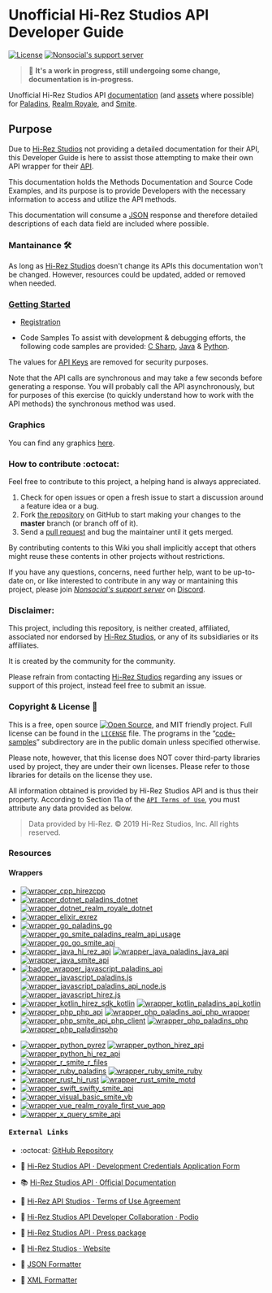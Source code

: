
# Unofficial Hi-Rez Studios API Developer Guide

[![License][project_bagde_license]][project_license]
[![*Nonsocial's support server*][project_bagde_discord_support_server]][project_discord_support_server]

> :construction: **It's a work in progress, still undergoing some change, documentation is in-progress.**

Unofficial Hi-Rez Studios API [documentation](#getting-started) (and [assets](#graphics) where possible) for [Paladins][paladins], [Realm Royale][realm_royale], and [Smite][smite].

## Purpose

Due to [Hi-Rez Studios][hi_rez_studios] not providing a detailed documentation for their API, this Developer Guide is here to assist those attempting to make their own API wrapper for their [API][hi_rez_studios_api_developer_guide].

This documentation holds the Methods Documentation and Source Code Examples, and its purpose is to provide Developers with the necessary information to access and utilize the API methods.

This documentation will consume a [JSON][json_website] response and therefore detailed descriptions of each data field are included where possible.

### Mantainance 🛠
As long as [Hi-Rez Studios][hi_rez_studios] doesn't change its APIs this documentation won't be changed. However, resources could be updated, added or removed when needed.

### [Getting Started][project_api_reference]

- [Registration][project_api_registration]

- Code Samples
To assist with development & debugging efforts, the following code samples are provided: [C Sharp][project_code_samples_csharp], [Java][project_code_samples_java] & [Python][project_code_samples_python].

The values for [API Keys][project_api_key] are removed for security purposes.  

Note that the API calls are synchronous and may take a few seconds before generating a response. You will probably call the API asynchronously, but for purposes of this exercise (to quickly understand how to work with the API methods) the synchronous method was used.

### Graphics

You can find any graphics [here][project_assets].
<!-- You can find any graphics that we’ve published for use [here][project_assets].-->

### How to contribute :octocat:

Feel free to contribute to this project, a helping hand is always appreciated.

 1. Check for open issues or open a fresh issue to start a discussion around a feature idea or a bug.
 2. Fork [the repository][project_github_repo] on GitHub to start making your changes to the **master** branch (or branch off of it).
 3. Send a [pull request][github_help_pull_request] and bug the maintainer until it gets merged.

By contributing contents to this Wiki you shall implicitly accept that others might reuse these contents in other projects without restrictions.

If you have any questions, concerns, need further help, want to be up-to-date on, or like interested to contribute in any way or mantaining this project, please join [*Nonsocial's support server*][project_discord_support_server] on [Discord][discord].

### Disclaimer:

This project, including this repository, is neither created, affiliated, associated nor endorsed by [Hi-Rez Studios][hi_rez_studios], or any of its subsidiaries or its affiliates.

It is created by the community for the community.

Please refrain from contacting [Hi-Rez Studios][hi_rez_studios] regarding any issues or support of this project, instead feel free to submit an issue.

### Copyright & License 📝

This is a free, open source [![Open Source][open_source_icon]][open_source_definition], and MIT friendly project. Full license can be found in the [`LICENSE`][project_license] file. The programs in the “[code-samples][project_code_samples_folder]” subdirectory are in the public domain unless specified otherwise.

Please note, however, that this license does NOT cover third-party libraries used by project, they are under their own licenses. Please refer to those libraries for details on the license they use.

All information obtained is provided by Hi-Rez Studios API and is thus their property. According to Section 11a of the [`API Terms of Use`][hi_rez_studios_api_terms_of_use], you must attribute any data provided as below.

> Data provided by Hi-Rez. © 2019 Hi-Rez Studios, Inc. All rights reserved.

### Resources
<!-- Quick Links-->

#### Wrappers

* [![wrapper_cpp_hirezcpp][badge_wrapper_cpp_hirezcpp]][badge_wrapper_cpp_hirezcpp_github]
* [![wrapper_dotnet_paladins_dotnet][badge_wrapper_dotnet_paladins_dotnet]][badge_wrapper_dotnet_paladins_dotnet_github]
  [![wrapper_dotnet_realm_royale_dotnet][badge_wrapper_dotnet_realm_royale_dotnet]][badge_wrapper_dotnet_realm_royale_dotnet_github]
* [![wrapper_elixir_exrez][badge_wrapper_elixir_exrez]][badge_wrapper_elixir_exrez_github]
* [![wrapper_go_paladins_go][badge_wrapper_go_paladins_go]][badge_wrapper_go_paladins_go_github]
  [![wrapper_go_smite_paladins_realm_api_usage][badge_wrapper_go_smite_paladins_realm_api_usage]][badge_wrapper_go_smite_paladins_realm_api_usage_github]
  [![wrapper_go_go_smite_api][badge_wrapper_go_go_smite_api]][badge_wrapper_go_go_smite_api_github]
* [![wrapper_java_hi_rez_api][badge_wrapper_java_hi_rez_api]][badge_wrapper_java_hi_rez_api_github]
[![wrapper_java_paladins_java_api][badge_wrapper_java_paladins_java_api]][badge_wrapper_java_paladins_java_api_github]
[![wrapper_java_smite_api][badge_wrapper_java_smite_api]][badge_wrapper_java_smite_api_github]
* [![badge_wrapper_javascript_paladins_api][badge_wrapper_javascript_paladins_api]][badge_wrapper_javascript_paladins_api_github]
  [![wrapper_javascript_paladins.js][badge_wrapper_javascript_paladins.js]][badge_wrapper_javascript_paladins.js_github]
  [![wrapper_javascript_paladins_api_node.js][badge_wrapper_javascript_paladins_api_node]][badge_wrapper_javascript_paladins_api_node_github]
  [![wrapper_javascript_hirez.js][badge_wrapper_javascript_hirez.js]][badge_wrapper_javascript_hirez.js_github]
* [![wrapper_kotlin_hirez_sdk_kotlin][badge_wrapper_kotlin_hirez_sdk_kotlin]][badge_wrapper_kotlin_hirez_sdk_kotlin_github]
  [![wrapper_kotlin_paladins_api_kotlin][badge_wrapper_kotlin_paladins_api_kotlin]][badge_wrapper_kotlin_paladins_api_kotlin_github]
* [![wrapper_php_php_api][badge_wrapper_php_php_api]][badge_wrapper_php_php_api_github]
  [![wrapper_php_paladins_api_php_wrapper][badge_wrapper_php_paladins_api_php_wrapper]][badge_wrapper_php_paladins_api_php_wrapper_github]
  [![wrapper_php_smite_api_php_client][badge_wrapper_php_smite_api_php_client]][badge_wrapper_php_smite_api_php_client_github]
  [![wrapper_php_paladins_php][badge_wrapper_php_paladins_php]][badge_wrapper_php_paladins_php_github]
  [![wrapper_php_paladinsphp][badge_wrapper_php_paladinsphp]][badge_wrapper_php_paladinsphp_github]
<!--
[![wrapper_php_smitephp][badge_wrapper_php_smitephp]][badge_wrapper_php_smitephp_github]
[![wrapper_php_smite_php][badge_wrapper_php_smite_php]][badge_wrapper_php_smite_php_github]
[![wrapper_php_smite_api_wp][badge_wrapper_php_smite_api_wp]][badge_wrapper_php_smite_api_wp_github]
-->
* [![wrapper_python_pyrez][badge_wrapper_python_pyrez]][badge_wrapper_python_pyrez_github]
  [![wrapper_python_hirez_api][badge_wrapper_python_hirez_api]][badge_wrapper_python_hirez_api_github]
  [![wrapper_python_hi_rez_api][badge_wrapper_python_hi_rez_api]][badge_wrapper_python_hi_rez_api_github]
* [![wrapper_r_smite_r_files][badge_wrapper_r_smite_r_files]][badge_wrapper_r_smite_r_files_github]
* [![wrapper_ruby_paladins][badge_wrapper_ruby_paladins]][badge_wrapper_ruby_paladins_github]
  [![wrapper_ruby_smite_ruby][badge_wrapper_ruby_smite_ruby]][badge_wrapper_ruby_smite_ruby_github]
* [![wrapper_rust_hi_rust][badge_wrapper_rust_hi_rust]][badge_wrapper_rust_hi_rust_github]
  [![wrapper_rust_smite_motd][badge_wrapper_rust_smite_motd]][badge_wrapper_rust_smite_motd_github]
* [![wrapper_swift_swifty_smite_api][badge_wrapper_swift_swifty_smite_api]][badge_wrapper_swift_swifty_smite_api_github]
* [![wrapper_visual_basic_smite_vb][badge_wrapper_visual_basic_smite_vb]][badge_wrapper_visual_basic_smite_vb_github]
* [![wrapper_vue_realm_royale_first_vue_app][badge_wrapper_vue_realm_royale_first_vue_app]][badge_wrapper_vue_realm_royale_first_vue_app]
* [![wrapper_x_query_smite_api][badge_wrapper_x_query_smite_api]][badge_wrapper_x_query_smite_api]

#### <pre>External Links</pre>

* :octocat: [GitHub Repository][project_github_repo]

* :link: [Hi-Rez Studios API · Development Credentials Application Form][hi_rez_studios_api_application_form]

* 📚 [Hi-Rez Studios API · Official Documentation][hi_rez_studios_api_developer_guide]

* :link: [Hi-Rez API Studios · Terms of Use Agreement][hi_rez_studios_api_terms_of_use]

* :link: [Hi-Rez Studios API Developer Collaboration · Podio][hi_rez_studios_api_podio_group]

* :link: [Hi-Rez Studios API · Press package][hi_rez_studios_press]

* :link: [Hi-Rez Studios · Website][hi_rez_studios]

* :link: [JSON Formatter][json_formatter]

* :link: [XML Formatter][xml_formatter]

<!--
	https://www.srcmake.com/home/paladins-smite-api
	http://paladins-api.herokuapp.com/api
	https://github.com/apugh/realm-api-docs/wiki
	https://github.com/PaladinsDev/API-Docs/tree/master/getting-started
	https://realmleaks.blogspot.com/

	https://img.shields.io/pypi/pyversions/boolify.svg?logo=cpp&logoColor=white&logoWidth=15&style=plastic
	https://img.shields.io/badge/Python-3.7.5-orange.svg?logo=python&logoColor=white&style=plastic
	https://img.shields.io/badge/hirezcpp-00bb88.svg?logo=python&logoColor=white&logoWidth=20&style=plastic&link=https://github.com/p-groarke/hirezcpp

	https://pixlr.com/x/
	https://logodownload.org/

	https://www.hiclipart.com/free-transparent-background-png-clipart-gknlr
	https://www.pinpng.com/search/smite/
	https://www.pinpng.com/download/ibhxoo_logo-paladins-beta-black-sm-logo-paladins-beta/
	https://www.flaticon.com/search/2?word=mixer
-->

[discord]: https://discordapp.com/ "Discord App · Website"
[json_website]: https://json.org/ "Visit json.org"
[json_formatter]: https://jsonformatter.curiousconcept.com "JSON Formatter & Validator · Website"
[xml_formatter]: https://jsonformatter.org/xml-formatter "XML Formatter & Validator · Website"
[open_source_definition]: https://www.opensource.org "See http://www.opensource.org for the Open Source Definition"
[open_source_icon]: https://raw.githubusercontent.com/abhishekbanthia/Public-APIs/master/opensource.png
[github_help_pull_request]: https://help.github.com/en/articles/creating-a-pull-request-from-a-fork

[project_api_key]: ./api#api-key "Hi-Rez API Studios · API Key"
[project_api_reference]: ./api#api-reference "Hi-Rez API Studios · Reference"
[project_api_registration]: ./api#registration "Hi-Rez API Studios · Registration"
[project_assets]: ./_assets "Hi-Rez API Studios · Assets"
[project_code_samples_csharp]: ./code-samples/c-sharp.md "Code Sample · C#"
[project_code_samples_folder]: ./code-samples "Code Samples"
[project_code_samples_java]: ./code-samples/java.md "Code Sample · Java"
[project_code_samples_python]: ./code-samples/python.md "Code Sample · Python"
[project_discord_support_server]: https://discord.gg/XkydRPS "Support Server · Discord"
[project_bagde_discord_support_server]: https://img.shields.io/discord/549020573846470659.svg?logo=discordlogoWidth=15&style=plastic
[project_github_repo]: https://github.com/luissilva1044894/hirez-api-docs "hirez-api-docs · Github repo"
[project_license]: ./LICENSE "Hi-Rez API Docs · License"
[project_bagde_license]: https://img.shields.io/github/license/luissilva1044894/hirez-api-docs.svg?logo=githublogoWidth=10style=plastic

[hi_rez_studios]: https://www.hirezstudios.com "Visit Hi-Rez Studios Website"
[hi_rez_studios_api_application_form]: https://fs12.formsite.com/HiRez/form48/secure_index.html "Hi-Rez Studios API · Application Form"
[hi_rez_studios_api_developer_guide]: https://docs.google.com/document/d/1OFS-3ocSx-1Rvg4afAnEHlT3917MAK_6eJTR6rzr-BM "Smite / Paladins / Realm API Developer Guide"
[hi_rez_studios_api_podio_group]: https://podio.com/hirezstudioscom/smite-api-developer-collaboration "SMITE, Paladins, & Realm API Developer Collaboration"
[hi_rez_studios_api_terms_of_use]: https://www.hirezstudios.com/wp-content/themes/hi-rez-studios/pdf/api-terms-of-use-agreement.pdf "Hi-Rez Studios API · Terms of Use"
[hi_rez_studios_press]: https://www.hirezstudios.com/press "Hi-Rez Studios API · Press"

[paladins]: https://www.paladins.com/ "Paladins Game · Website"
[realm_royale]: https://www.realmroyale.com/ "Realm Royale Game · Website"
[smite]: https://www.smitegame.com/ "Smite Game · Website"

[badge_wrapper_cpp_hirezcpp]: https://img.shields.io/static/v1?label=C%2B%2B&logo=github&message=hirezcpp&color=blueviolet&style=plastic&link=https://github.com/p-groarke/hirezcpp
[badge_wrapper_cpp_hirezcpp_github]: https://github.com/p-groarke/hirezcpp "hirezcpp · Github repo"

[badge_wrapper_dotnet_paladins_dotnet]: https://img.shields.io/static/v1?label=C%23&logo=.net&message=Paladins.NET&color=blueviolet&style=plastic&link=https://github.com/PaladinsDev/Paladins.NET
[badge_wrapper_dotnet_paladins_dotnet_github]: https://github.com/PaladinsDev/Paladins.NET "Paladins.NET · Github repo"

[badge_wrapper_dotnet_realm_royale_dotnet]: https://img.shields.io/static/v1?label=C%23&logo=.net&message=RealmRoyale.NET&color=blueviolet&style=plastic&link=https://github.com/fossilz/RealmRoyale.NET
[badge_wrapper_dotnet_realm_royale_dotnet_github]: https://github.com/fossilz/RealmRoyale.NET "RealmRoyale.NET · Github repo"

[badge_wrapper_elixir_exrez]: https://img.shields.io/static/v1?label=Elixir&logo=github&logoWidth=20&message=Exrez&color=blueviolet&style=plastic&link=https://github.com/luishendrix92/exrez
[badge_wrapper_elixir_exrez_github]: https://github.com/luishendrix92/exrez "exrez · Github repo"

[badge_wrapper_go_paladins_go]: https://img.shields.io/static/v1?label=Go&logo=go&logoWidth=20&message=PaladinsGo&color=blueviolet&style=plastic&link=https://github.com/danieljimenez/PaladinsGo
[badge_wrapper_go_paladins_go_github]: https://github.com/danieljimenez/PaladinsGo "PaladinsGo · Github repo"

[badge_wrapper_go_smite_paladins_realm_api_usage]: https://img.shields.io/static/v1?label=Go&logo=go&logoWidth=20&message=SMITE-Paladins-Realm-API-Usage&color=blueviolet&style=plastic&link=https://github.com/matin-n/SMITE-Paladins-Realm-API-Usage
[badge_wrapper_go_smite_paladins_realm_api_usage_github]: https://github.com/matin-n/SMITE-Paladins-Realm-API-Usage "SMITE-Paladins-Realm-API-Usage · Github repo"

[badge_wrapper_go_go_smite_api]: https://img.shields.io/static/v1?label=Go&logo=go&logoWidth=20&message=go-smite-api&color=blueviolet&style=plastic&link=https://github.com/duncanleo/go-smite-api
[badge_wrapper_go_go_smite_api_github]: https://github.com/duncanleo/go-smite-api "go-smite-api · Github repo"

[badge_wrapper_java_hi_rez_api]: https://img.shields.io/static/v1?label=Java&logo=java&logoWidth=20&message=HiRezAPI&color=blueviolet&style=plastic&link=https://github.com/stachu540/HiRezAPI
[badge_wrapper_java_hi_rez_api_github]: https://github.com/stachu540/HiRezAPI "HiRezAPI · Github repo"

[badge_wrapper_java_paladins_java_api]: https://img.shields.io/static/v1?label=Java&logo=java&logoWidth=20&message=Paladins%20Java%20API&color=blueviolet&style=plastic&link=https://github.com/HeyZeer0/Paladins-Java-API
[badge_wrapper_java_paladins_java_api_github]: https://github.com/HeyZeer0/Paladins-Java-API "Paladins-Java-API · Github repo"

[badge_wrapper_java_smite_api]: https://img.shields.io/static/v1?label=Java&logo=java&logoWidth=20&message=smite-api&color=blueviolet&style=plastic&link=https://github.com/Rabrg/smite-api
[badge_wrapper_java_smite_api_github]: https://github.com/Rabrg/smite-api "smite-api · Github repo"

[badge_wrapper_javascript_paladins_api]: https://img.shields.io/static/v1?label=Javascript&logo=javascript&logoWidth=20&message=paladins_api&color=blueviolet&style=plastic&link=https://github.com/itspauloroberto/paladins-api
[badge_wrapper_javascript_paladins_api_github]: https://github.com/itspauloroberto/paladins-api "paladins-api · Github repo"

[badge_wrapper_javascript_paladins.js]: https://img.shields.io/static/v1?label=Javascript&logo=javascript&logoWidth=20&message=paladins.js&color=blueviolet&style=plastic&link=https://github.com/PaladinsDev/paladins.js
[badge_wrapper_javascript_paladins.js_github]: https://github.com/PaladinsDev/paladins.js "paladins.js · Github repo"

[badge_wrapper_javascript_paladins_api_node]: https://img.shields.io/static/v1?label=Javascript&logo=javascript&logoWidth=20&message=paladins_api_node&color=blueviolet&style=plastic&link=https://github.com/barenddt/paladins-api-node
[badge_wrapper_javascript_paladins_api_node_github]: https://github.com/barenddt/paladins-api-node "paladins-api-node · Github repo"

[badge_wrapper_javascript_hirez.js]: https://img.shields.io/static/v1?label=Javascript&logo=javascript&logoWidth=20&message=hirez.js&color=blueviolet&style=plastic&link=https://github.com/messyfresh/hirez.js
[badge_wrapper_javascript_hirez.js_github]: https://github.com/messyfresh/hirez.js "hirez.js · Github repo"

[badge_wrapper_kotlin_hirez_sdk_kotlin]: https://img.shields.io/static/v1?label=Kotlin&logo=kotlin&logoWidth=20&message=Hirez_sdk_kotlin&color=blueviolet&style=plastic&link=https://github.com/tafel-io/Hirez-sdk-kotlin
[badge_wrapper_kotlin_hirez_sdk_kotlin_github]: https://github.com/tafel-io/Hirez-sdk-kotlin "Hirez-sdk-kotlin · Github repo"

[badge_wrapper_kotlin_paladins_api_kotlin]: https://img.shields.io/static/v1?label=Kotlin&logo=kotlin&logoWidth=20&message=Paladins_Api_Kotlin&color=blueviolet&style=plastic&link=https://github.com/geek0x90/Paladins-Api-Kotlin
[badge_wrapper_kotlin_paladins_api_kotlin_github]: https://github.com/geek0x90/Paladins-Api-Kotlin "Paladins-Api-Kotlin · Github repo"

[badge_wrapper_php_php_api]: https://img.shields.io/static/v1?label=PHP&logo=php&logoWidth=20&message=PHP_API&color=blueviolet&style=plastic&link=https://github.com/PaladinsDev/PHP-API
[badge_wrapper_php_php_api_github]: https://github.com/PaladinsDev/PHP-API "PHP-API · Github repo"

[badge_wrapper_php_paladins_api_php_wrapper]: https://img.shields.io/static/v1?label=PHP&logo=php&logoWidth=20&message=paladins_api_php_wrapper&color=blueviolet&style=plastic&link=https://github.com/lyrip/paladins-api-php-wrapper
[badge_wrapper_php_paladins_api_php_wrapper_github]: https://github.com/lyrip/paladins-api-php-wrapper "paladins-api-php · Github repo"

[badge_wrapper_php_smite_api_php_client]: https://img.shields.io/static/v1?label=PHP&logo=php&logoWidth=20&message=smite_api_php_client&color=blueviolet&style=plastic&link=https://github.com/dant89/smite-api-php-client
[badge_wrapper_php_smite_api_php_client_github]:https://github.com/dant89/smite-api-php-client "smite-api-php-client · Github repo"

[badge_wrapper_php_paladins_php]: https://img.shields.io/static/v1?label=PHP&logo=php&logoWidth=20&message=PaladinsPHP&color=blueviolet&style=plastic&link=https://github.com/teamreflex/PaladinsPHP
[badge_wrapper_php_paladins_php_github]: https://github.com/teamreflex/PaladinsPHP "PaladinsPHP · Github repo"

[badge_wrapper_php_paladinsphp]: https://img.shields.io/static/v1?label=PHP&logo=php&logoWidth=20&message=PaladinsPHP&color=blueviolet&style=plastic&link=https://github.com/bennetgallein/PaladinsPHP
[badge_wrapper_php_paladinsphp_github]: https://github.com/bennetgallein/PaladinsPHP "PaladinsPHP · Github repo"

[badge_wrapper_php_smitephp]: https://img.shields.io/static/v1?label=PHP&logo=php&logoWidth=20&message=SmitePHP&color=blueviolet&style=plastic&link=https://github.com/CurseStaff/SmitePHP
[badge_wrapper_php_smitephp_github]: https://github.com/CurseStaff/SmitePHP "SmitePHP · Github repo"

[badge_wrapper_php_smite_php]: https://img.shields.io/static/v1?label=PHP&logo=php&logoWidth=20&message=smite_php&color=blueviolet&style=plastic&link=https://github.com/AlekzB/smite-php
[badge_wrapper_php_smite_php_github]: https://github.com/AlekzB/smite-php "smite-php · Github repo"

[badge_wrapper_php_smite_api_wp]: https://img.shields.io/static/v1?label=PHP&logo=php&logoWidth=20&message=smite_api_wp&color=blueviolet&style=plastic&link=https://github.com/hirezstudios/smite-api-wp
[badge_wrapper_php_smite_api_wp_github]: https://github.com/hirezstudios/smite-api-wp "smite-api-wp · Github repo"

[badge_wrapper_python_pyrez]: https://img.shields.io/static/v1?label=Python&logo=python&logoWidth=20&message=Pyrez&color=blueviolet&style=plastic&link=https://github.com/luissilva1044894/Pyrez
[badge_wrapper_python_pyrez_github]: https://github.com/luissilva1044894/Pyrez "Pyrez · Github repo"

[badge_wrapper_python_hirez_api]: https://img.shields.io/static/v1?label=Python&logo=python&logoWidth=20&message=HiRezAPI&color=blueviolet&style=plastic&link=https://github.com/DevilXD/HiRezAPI
[badge_wrapper_python_hirez_api_github]: https://github.com/DevilXD/HiRezAPI "HiRezAPI · Github repo"

[badge_wrapper_python_hi_rez_api]: https://img.shields.io/static/v1?label=Python&logo=python&logoWidth=20&message=Hi_Rez_API&color=blueviolet&style=plastic&link=https://github.com/iforvard/Hi-RezAPI
[badge_wrapper_python_hi_rez_api_github]: https://github.com/iforvard/Hi-RezAPI "Hi-RezAPI · Github repo"

[badge_wrapper_r_smite_r_files]: https://img.shields.io/static/v1?label=R&logo=r&logoWidth=20&message=smiteRfiles&color=blueviolet&style=plastic&link=https://github.com/rwiedwald/smiteRfiles
[badge_wrapper_r_smite_r_files_github]: https://github.com/rwiedwald/smiteRfiles "smiteRfiles · Github repo"

[badge_wrapper_ruby_paladins]: https://img.shields.io/static/v1?label=Ruby&logo=ruby&logoWidth=20&message=paladins&color=blueviolet&style=plastic&link=https://github.com/davideghz/paladins
[badge_wrapper_ruby_paladins_github]: https://github.com/davideghz/paladins "paladins · Github repo"

[badge_wrapper_ruby_smite_ruby]: https://img.shields.io/static/v1?label=Ruby&logo=ruby&logoWidth=20&message=smite_ruby&color=blueviolet&style=plastic&link=https://github.com/NcUltimate/smite_ruby
[badge_wrapper_ruby_smite_ruby_github]: https://github.com/NcUltimate/smite_ruby "smite_ruby · Github repo"

[badge_wrapper_rust_hi_rust]: https://img.shields.io/static/v1?label=Rust&logo=rust&logoWidth=20&message=HiRust&color=blueviolet&style=plastic&link=https://github.com/JackStillwell/HiRust
[badge_wrapper_rust_hi_rust_github]: https://github.com/JackStillwell/HiRust "HiRust · Github repo"

[badge_wrapper_rust_smite_motd]: https://img.shields.io/static/v1?label=Rust&logo=rust&logoWidth=20&message=smite_motd&color=blueviolet&style=plastic&link=https://github.com/kdar/smitemotd
[badge_wrapper_rust_smite_motd_github]: https://github.com/kdar/smitemotd "smitemotd · Github repo"

[badge_wrapper_swift_swifty_smite_api]: https://img.shields.io/static/v1?label=Swift&logo=Swift&message=Swifty_Smite_API&color=blueviolet&style=plastic&link=https://github.com/OddMagnet/SwiftySmiteAPI
[badge_wrapper_swift_swifty_smite_api_github]: https://github.com/OddMagnet/SwiftySmiteAPI "SwiftySmiteAPI · Github repo"

[badge_wrapper_visual_basic_smite_vb]: https://img.shields.io/static/v1?label=Visual_Basic&logo=github&message=Smite_Vb&color=blueviolet&style=plastic&link=https://github.com/crimson-med/Smite-Vb
[badge_wrapper_visual_basic_smite_vb_github]: https://github.com/crimson-med/Smite-Vb "Smite-Vb · Github repo"

[badge_wrapper_vue_realm_royale_first_vue_app]: https://img.shields.io/static/v1?label=Vue&logo=github&message=realm_royale_first_vue_app&color=blueviolet&style=plastic&link=https://github.com/djlax805/realm_royale_first_vue_app
[badge_wrapper_vue_realm_royale_first_vue_app]: https://github.com/djlax805/realm_royale_first_vue_app "realm_royale_first_vue_app · Github repo"

[badge_wrapper_x_query_smite_api]: https://img.shields.io/static/v1?label=XQuery&logo=github&message=smite_api&color=blueviolet&style=plastic&link=https://github.com/LumielGR/smite-api
[badge_wrapper_x_query_smite_api]: https://github.com/LumielGR/smite-api "smite-api · Github repo"
